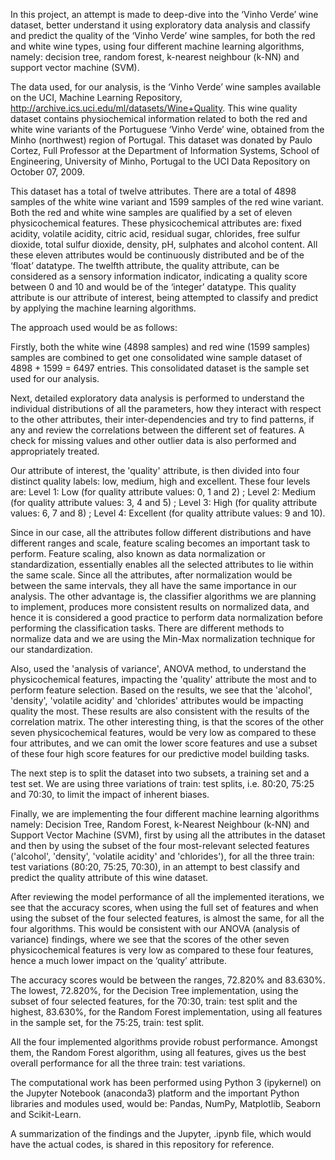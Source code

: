 

In this project, an attempt is made to deep-dive into the ‘Vinho Verde’ wine dataset, better understand it using exploratory data analysis and classify and predict the quality of the ‘Vinho Verde’ wine samples, for both the red and white wine types, using four different machine learning algorithms, namely: decision tree, random forest, k-nearest neighbour (k-NN) and support vector machine (SVM).  

The data used, for our analysis, is the ‘Vinho Verde’ wine samples available on the UCI, Machine Learning Repository, 
http://archive.ics.uci.edu/ml/datasets/Wine+Quality. This wine quality dataset contains physiochemical information related to both the red and white wine variants of the Portuguese ‘Vinho Verde’ wine, obtained from the Minho (northwest) region of Portugal. This dataset was donated by Paulo Cortez, Full Professor at the Department of Information Systems, School of Engineering, University of Minho, Portugal to the UCI Data Repository on October 07, 2009. 

This dataset has a total of twelve attributes. There are a total of 4898 samples of the white wine variant and 1599 samples of the red wine variant. Both the red and white wine samples are qualified by a set of eleven physicochemical features. These physicochemical attributes are: fixed acidity, volatile acidity, citric acid, residual sugar, chlorides, free sulfur dioxide, total sulfur dioxide, density, pH, sulphates and alcohol content. All these eleven attributes would be continuously distributed and be of the ‘float’ datatype. The twelfth attribute, the quality attribute, can be considered as a sensory information indicator, indicating a quality score between 0 and 10 and would be of the ‘integer’ datatype. This quality attribute is our attribute of interest, being attempted to classify and predict by applying the machine learning algorithms.

The approach used would be as follows:

Firstly, both the white wine (4898 samples) and red wine (1599 samples) samples are combined to get one consolidated wine sample dataset of 4898 + 1599 = 6497 entries. This consolidated dataset is the sample set used for our analysis.  

Next, detailed exploratory data analysis is performed to understand the individual distributions of all the parameters, how they interact with respect to the other attributes, their inter-dependencies and try to find patterns, if any and review the correlations between the different set of features. A check for missing values and other outlier data is also performed and appropriately treated. 

Our attribute of interest, the 'quality' attribute, is then divided into four distinct quality labels: low, medium, high and excellent.
These four levels are: Level 1: Low (for quality attribute values: 0, 1 and 2) ; Level 2: Medium (for quality attribute values: 3, 4 and 5) ; Level 3: High (for quality attribute values: 6, 7 and 8) ; Level 4: Excellent (for quality attribute values: 9 and 10).

Since in our case, all the attributes follow different distributions and have different ranges and scale, feature scaling becomes an important task to perform. Feature scaling, also known as data normalization or standardization, essentially enables all the selected attributes to lie within the same scale. Since all the attributes, after normalization would be between the same intervals, they all have the same importance in our analysis. The other advantage is, the classifier algorithms we are planning to implement, produces more consistent results on normalized data, and hence it is considered a good practice to perform data normalization before performing the classification tasks. There are different methods to normalize data and we are using the Min-Max normalization technique for our standardization. 

Also, used the 'analysis of variance', ANOVA method, to understand the physicochemical features, impacting the 'quality' attribute the most and to perform feature selection. Based on the results, we see that the 'alcohol', 'density', 'volatile acidity' and 'chlorides' attributes would be impacting quality the most. These results are also consistent with the results of the correlation matrix. The other interesting thing, is that the scores of the other seven physicochemical features, would be very low as compared to these four attributes, and we can omit the lower score features and use a subset of these four high score features for our predictive model building tasks. 

The next step is to split the dataset into two subsets, a training set and a test set. We are using three variations of train: test splits, i.e. 80:20, 75:25 and 70:30, to limit the impact of inherent biases. 

Finally, we are implementing the four different machine learning algorithms namely: Decision Tree, Random Forest, k-Nearest Neighbour (k-NN) and Support Vector Machine (SVM), first by using all the attributes in the dataset and then by using the subset of the four most-relevant selected features ('alcohol', 'density', 'volatile acidity' and 'chlorides'), for all the three train: test variations (80:20, 75:25, 70:30), in an attempt to best classify and predict the quality attribute of this wine dataset.


After reviewing the model performance of all the implemented iterations, we see that the accuracy scores, when using the full set of features and when using the subset of the four selected features, is almost the same, for all the four algorithms. This would be consistent with our ANOVA (analysis of variance) findings, where we see that the scores of the other seven physicochemical features is very low as compared to these four features, hence a much lower impact on the ‘quality’ attribute. 

The accuracy scores would be between the ranges, 72.820% and 83.630%. The lowest, 72.820%, for the Decision Tree implementation, using the subset of four selected features, for the 70:30, train: test split and the highest, 83.630%, for the Random Forest implementation, using all features in the sample set, for the 75:25, train: test split.

All the four implemented algorithms provide robust performance. Amongst them, the Random Forest algorithm, using all features, gives us the best overall performance for all the three train: test variations.


The computational work has been performed using Python 3 (ipykernel) on the Jupyter Notebook (anaconda3) platform and the important Python libraries and modules used, would be: Pandas, NumPy, Matplotlib, Seaborn and Scikit-Learn.

A summarization of the findings and the Jupyter, .ipynb file, which would have the actual codes, is shared in this repository for reference.  

